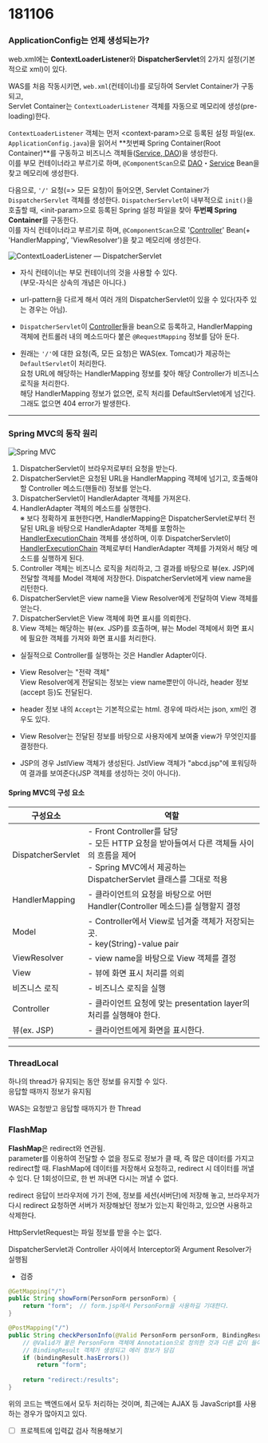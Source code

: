 # 181106

### ApplicationConfig는 언제 생성되는가?

web.xml에는 **ContextLoaderListener**와 **DispatcherServlet**의 2가지 설정(기본적으로 xml)이 있다.

WAS를 처음 작동시키면, `web.xml`(컨테이너)를 로딩하여 Servlet Container가 구동되고,  
Servlet Container는 `ContextLoaderListener` 객체를 자동으로 메모리에 생성(pre-loading)한다.

`ContextLoaderListener` 객체는 먼저 \<context-param\>으로 등록된 설정 파일(ex. `ApplicationConfig.java`)을 읽어서 **첫번째 Spring Container(Root Container)**를 구동하고 비즈니스 객체들(<u>Service, DAO</u>)을 생성한다.  
이를 부모 컨테이너라고 부르기로 하며, `@ComponentScan`으로 <u>DAO</u>・<u>Service</u> Bean을 찾고 메모리에 생성한다.

 다음으로, `'/'` 요청(=> 모든 요청)이 들어오면, Servlet Container가 `DispatcherServlet` 객체를 생성한다. `DispatcherServlet`이 내부적으로 `init()`을 호출할 때, \<init-param\>으로 등록된 Spring 설정 파일을 찾아 **두번째 Spring Container**를 구동한다.  
이를 자식 컨테이너라고 부르기로 하며, `@ComponentScan`으로 '<u>Controller</u>' Bean(+ 'HandlerMapping', 'ViewResolver')을 찾고 메모리에 생성한다.

![ContextLoaderListener — DispatcherServlet](https://t1.daumcdn.net/cfile/tistory/2309EC49548C4B8925)

- 자식 컨테이너는 부모 컨테이너의 것을 사용할 수 있다.  
  (부모-자식은 상속의 개념은 아니다.)

- url-pattern을 다르게 해서 여러 개의 DispatcherServlet이 있을 수 있다(자주 있는 경우는 아님).

- `DispatcherServlet`이 <u>Controller</u>들을 bean으로 등록하고, HandlerMapping 객체에 컨트롤러 내의 메소드마다 붙은 `@RequestMapping` 정보를 담아 둔다.
- 원래는 `'/'`에 대한 요청(즉, 모든 요청)은 WAS(ex. Tomcat)가 제공하는 `DefaultServlet`이 처리한다.  
  요청 URL에 해당하는 HandlerMapping 정보를 찾아 해당 Controller가 비즈니스 로직을 처리한다.  
  해당 HandlerMapping 정보가 없으면, 로직 처리를 DefaultServlet에게 넘긴다. 그래도 없으면 404 error가 발생한다.



---

### Spring MVC의 동작 원리



![Spring MVC](https://3.bp.blogspot.com/-ISu8FnIw13U/WnPVui1awYI/AAAAAAAAAFI/nx3-inMXbMws8O91XfTOF4j8oQCueXUgACLcBGAs/s1600/mvc.png)





1. DispatcherServlet이 브라우저로부터 요청을 받는다.
2. DispatcherServlet은 요청된 URL을 HandlerMapping 객체에 넘기고, 호출해야 할 Controller 메소드(핸들러) 정보를 얻는다.
3. DispatcherServlet이 HandlerAdapter 객체를 가져온다.  
4. HandlerAdapter 객체의 메소드를 실행한다.  
   ※ 보다 정확하게 표현한다면, HandlerMapping은 DispatcherServlet로부터 전달된 URL을 바탕으로 HandlerAdapter 객체를 포함하는 <u>HandlerExecutionChain</u> 객체를 생성하며, 이후 DispatcherServlet이 <u>HandlerExecutionChain</u> 객체로부터 HandlerAdapter 객체를 가져와서 해당 메소드를 실행하게 된다.
5. Controller 객체는 비즈니스 로직을 처리하고, 그 결과를 바탕으로 뷰(ex. JSP)에 전달할 객체를 Model 객체에 저장한다. DispatcherServlet에게 view name을 리턴한다.
6. DispatcherServlet은 view name을 View Resolver에게 전달하여 View 객체를 얻는다.
7. DispatcherServlet은 View 객체에 화면 표시를 의뢰한다.
8. View 객체는 해당하는 뷰(ex. JSP)를 호출하며, 뷰는 Model 객체에서 화면 표시에 필요한 객체를 가져와 화면 표시를 처리한다.



- 실질적으로 Controller를 실행하는 것은 Handler Adapter이다.

- View Resolver는 "전략 객체"  
  View Resolver에게 전달되는 정보는 view name뿐만이 아니라, header 정보(accept 등)도 전달된다.
- header 정보 내의 `Accept`는 기본적으로는 html. 경우에 따라서는 json, xml인 경우도 있다.

- View Resolver는 전달된 정보를 바탕으로 사용자에게 보여줄 view가 무엇인지를 결정한다.

- JSP의 경우 JstlView 객체가 생성된다. JstlView 객체가 "abcd.jsp"에 포워딩하여 결과를 보여준다(JSP 객체를 생성하는 것이 아니다).



#### Spring MVC의 구성 요소

| 구성요소          | 역할                                                         |
| ----------------- | ------------------------------------------------------------ |
| DispatcherServlet | - Front Controller를 담당<br />- 모든 HTTP 요청을 받아들여서 다른 객체들 사이의 흐름을 제어<br />- Spring MVC에서 제공하는 DispatcherServlet 클래스를 그대로 적용 |
| HandlerMapping    | - 클라이언트의 요청을 바탕으로 어떤 Handler(Controller 메소드)를 실행할지 결정 |
| Model             | - Controller에서 View로 넘겨줄 객체가 저장되는 곳.<br />- key(String)-value pair |
| ViewResolver      | - view name을 바탕으로 View 객체를 결정                      |
| View              | - 뷰에 화면 표시 처리를 의뢰                                 |
| 비즈니스 로직     | - 비즈니스 로직을 실행                                       |
| Controller        | - 클라이언트 요청에 맞는 presentation layer의 처리를 실행해야 한다. |
| 뷰(ex. JSP)       | - 클라이언트에게 화면을 표시한다.                            |



---

### ThreadLocal  
하나의 thread가 유지되는 동안 정보를 유지할 수 있다.   
응답할 때까지 정보가 유지됨

WAS는 요청받고 응답할 때까지가 한 Thread



### FlashMap

**FlashMap**은 redirect와 연관됨.  
parameter를 이용하여 전달할 수 없을 정도로 정보가 클 때, 즉 많은 데이터를 가지고 redirect할 때. FlashMap에 데이터를 저장해서 요청하고, redirect 시 데이터를 꺼낼 수 있다. 단 1회성이므로, 한 번 꺼내면 다시는 꺼낼 수 없다.

redirect 응답이 브라우저에 가기 전에, 정보를 세션(서버단)에 저장해 놓고, 브라우저가 다시 redirect 요청하면 서버가 저장해놨던 정보가 있는지 확인하고, 있으면 사용하고 삭제한다.

HttpServletRequest는 파일 정보를 받을 수는 없다.



DispatcherServlet과 Controller 사이에서 Interceptor와 Argument Resolver가 실행됨



- 검증

```java
@GetMapping("/")
public String showForm(PersonForm personForm) {
    return "form";	// form.jsp에서 PersonForm을 사용하길 기대한다.
}

@PostMapping("/")
public String checkPersonInfo(@Valid PersonForm personForm, BindingResult bindingResult) {
    // @Valid가 붙은 PersonForm 객체에 Annotation으로 정의한 것과 다른 값이 들어왔을 경우, 
    // BindingResult 객체가 생성되고 에러 정보가 담김
    if (bindingResult.hasErrors())
        return "form";
    
    return "redirect:/results";
}
```

위의 코드는 백엔드에서 모두 처리하는 것이며, 최근에는 AJAX 등 JavaScript를 사용하는 경우가 많아지고 있다.



- [ ] 프로젝트에 입력값 검사 적용해보기